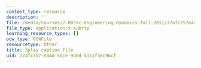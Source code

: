 ```yaml
---
content_type: resource
description: ''
file: /media/courses/2-003sc-engineering-dynamics-fall-2011/77afc757e44d5dce9d0d5351f38c96cf_3F4wlYR_3h8.vtt
file_type: application/x-subrip
learning_resource_types: []
ocw_type: OCWFile
resourcetype: Other
title: 3play caption file
uid: 77afc757-e44d-5dce-9d0d-5351f38c96cf
---
```

